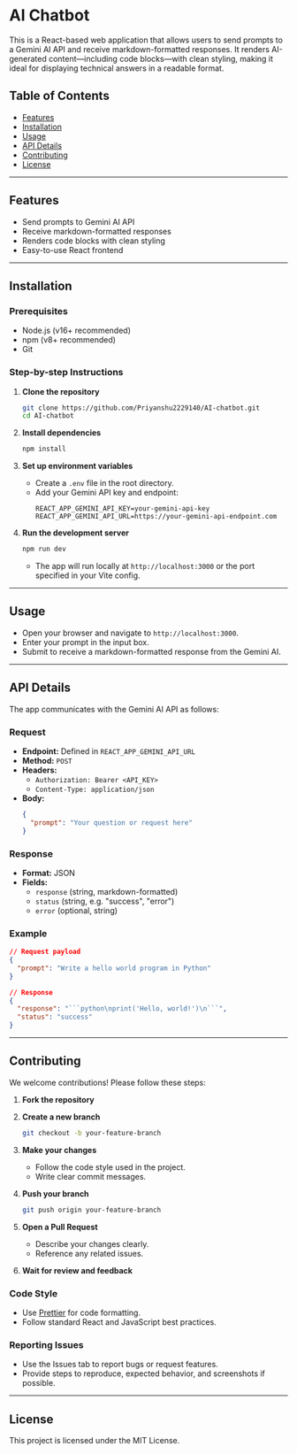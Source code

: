 # AI Chatbot

This is a React-based web application that allows users to send prompts to a Gemini AI API and receive markdown-formatted responses. It renders AI-generated content—including code blocks—with clean styling, making it ideal for displaying technical answers in a readable format.

## Table of Contents

- [Features](#features)
- [Installation](#installation)
- [Usage](#usage)
- [API Details](#api-details)
- [Contributing](#contributing)
- [License](#license)

---

## Features

- Send prompts to Gemini AI API
- Receive markdown-formatted responses
- Renders code blocks with clean styling
- Easy-to-use React frontend

---

## Installation

### Prerequisites

- Node.js (v16+ recommended)
- npm (v8+ recommended)
- Git

### Step-by-step Instructions

1. **Clone the repository**
   ```bash
   git clone https://github.com/Priyanshu2229140/AI-chatbot.git
   cd AI-chatbot
   ```

2. **Install dependencies**
   ```bash
   npm install
   ```

3. **Set up environment variables**

   - Create a `.env` file in the root directory.
   - Add your Gemini API key and endpoint:
     ```
     REACT_APP_GEMINI_API_KEY=your-gemini-api-key
     REACT_APP_GEMINI_API_URL=https://your-gemini-api-endpoint.com
     ```

4. **Run the development server**
   ```bash
   npm run dev
   ```
   - The app will run locally at `http://localhost:3000` or the port specified in your Vite config.

---

## Usage

- Open your browser and navigate to `http://localhost:3000`.
- Enter your prompt in the input box.
- Submit to receive a markdown-formatted response from the Gemini AI.

---

## API Details

The app communicates with the Gemini AI API as follows:

### Request

- **Endpoint:** Defined in `REACT_APP_GEMINI_API_URL`
- **Method:** `POST`
- **Headers:**
  - `Authorization: Bearer <API_KEY>`
  - `Content-Type: application/json`
- **Body:**
  ```json
  {
    "prompt": "Your question or request here"
  }
  ```

### Response

- **Format:** JSON
- **Fields:**
  - `response` (string, markdown-formatted)
  - `status` (string, e.g. "success", "error")
  - `error` (optional, string)

### Example

```json
// Request payload
{
  "prompt": "Write a hello world program in Python"
}

// Response
{
  "response": "```python\nprint('Hello, world!')\n```",
  "status": "success"
}
```

---

## Contributing

We welcome contributions! Please follow these steps:

1. **Fork the repository**
2. **Create a new branch**
   ```bash
   git checkout -b your-feature-branch
   ```
3. **Make your changes**
   - Follow the code style used in the project.
   - Write clear commit messages.

4. **Push your branch**
   ```bash
   git push origin your-feature-branch
   ```

5. **Open a Pull Request**
   - Describe your changes clearly.
   - Reference any related issues.

6. **Wait for review and feedback**

### Code Style

- Use [Prettier](https://prettier.io/) for code formatting.
- Follow standard React and JavaScript best practices.

### Reporting Issues

- Use the Issues tab to report bugs or request features.
- Provide steps to reproduce, expected behavior, and screenshots if possible.

---

## License

This project is licensed under the MIT License.
